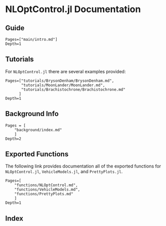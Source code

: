 # NLOptControl.jl Documentation



## Guide

```@contents
Pages=["main/intro.md"]
Depth=1
```

## Tutorials

For `NLOptControl.jl` there are several examples provided:

```@contents
Pages=["tutorials/BrysonDenham/BrysonDenham.md",
       "tutorials/MoonLander/MoonLander.md",
       "tutorials/Brachistochrone/Brachistochrone.md"
      ]
Depth=1
```

## Background Info

```@contents
Pages = [
    "background/index.md"
    ]
Depth=2
```

## Exported Functions

The following link provides documentation all of the exported functions for `NLOptControl.jl`, `VehicleModels.jl`, and `PrettyPlots.jl`.

```@contents
Pages=[
    "functions/NLOptControl.md",
    "functions/VehicleModels.md",
    "functions/PrettyPlots.md"
    ]
Depth=1
```


## Index

```@index
```
